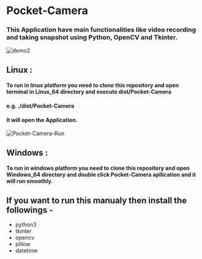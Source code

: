 # Pocket-Camera
### This Application have main functionalities like video recording and taking snapshot using Python, OpenCV and Tkinter.
![demo2](https://user-images.githubusercontent.com/62026451/122646980-9d788c00-d13f-11eb-9296-d829449932e6.png)
## Linux :
#### To run in linux platform you need to clone this repository and open terminal in Linux_64 directory and execute dist/Pocket-Camera
#### e.g. ./dist/Pocket-Camera
#### It will open the Application.
![Pocket-Camera-Run](https://user-images.githubusercontent.com/62026451/122646698-21317900-d13e-11eb-8b97-f63ba85622e0.png)

## Windows :
#### To run in windows platform you need to clone this repository and open Windows_64 directory and double click Pocket-Camera apllication and it will run smoothly.

## If you want to run this manualy then install the followings - 
* python3
* tkinter
* opencv
* pillow
* datetime
